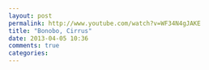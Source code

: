```yaml
---
layout: post
permalink: http://www.youtube.com/watch?v=WF34N4gJAKE
title: "Bonobo, Cirrus"
date: 2013-04-05 10:36
comments: true
categories:
---
```



